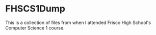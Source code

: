 # FHSCS1Dump
This is a collection of files from when I attended Frisco High School's Computer Science 1 course.
